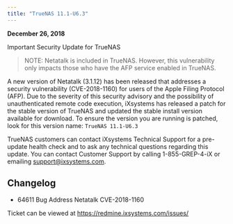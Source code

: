 ```yaml
---
title: "TrueNAS 11.1-U6.3"
---
```


**December 26, 2018**

Important Security Update for TrueNAS

> NOTE: Netatalk is included in TrueNAS. However, this vulnerability only impacts those who have the AFP service enabled in TrueNAS.

A new version of Netatalk (3.1.12) has been released that addresses a security vulnerability (CVE-2018-1160) for users of the Apple Filing Protocol (AFP). Due to the severity of this security advisory and the possibility of unauthenticated remote code execution, iXsystems has released a patch for the stable version of TrueNAS and updated the stable install version available for download. To ensure the version you are running is patched, look for this version name: `TrueNAS 11.1-U6.3`

TrueNAS customers can contact iXsystems Technical Support for a pre-update health check and to ask any technical questions regarding this update. You can contact Customer Support by calling 1-855-GREP-4-iX or emailing support@ixsystems.com.

## Changelog

 + 64611	Bug	Address Netatalk CVE-2018-1160

Ticket can be viewed at https://redmine.ixsystems.com/issues/
